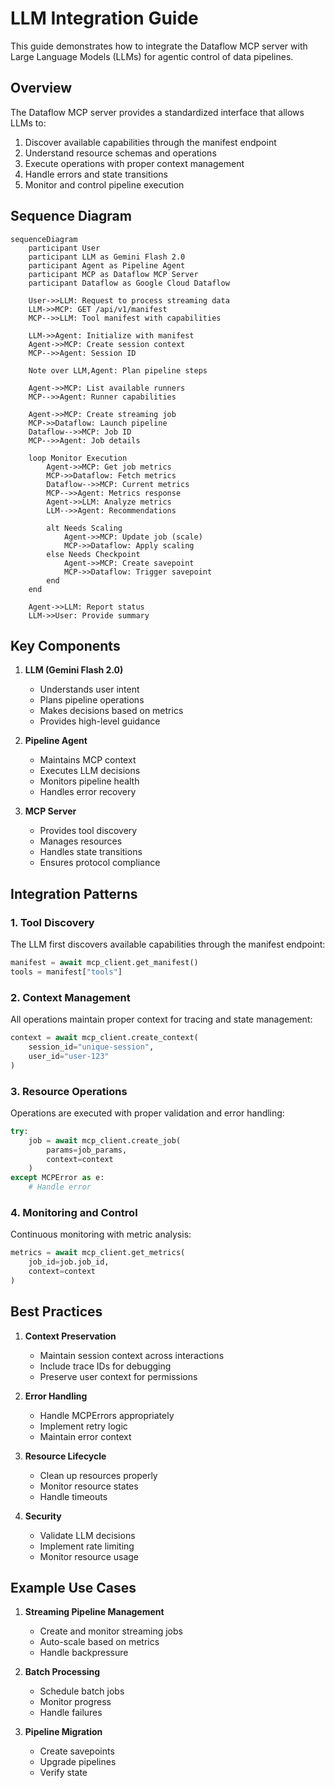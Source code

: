 # LLM Integration Guide

This guide demonstrates how to integrate the Dataflow MCP server with Large Language Models (LLMs) for agentic control of data pipelines.

## Overview

The Dataflow MCP server provides a standardized interface that allows LLMs to:

1. Discover available capabilities through the manifest endpoint
2. Understand resource schemas and operations
3. Execute operations with proper context management
4. Handle errors and state transitions
5. Monitor and control pipeline execution

## Sequence Diagram

```mermaid
sequenceDiagram
    participant User
    participant LLM as Gemini Flash 2.0
    participant Agent as Pipeline Agent
    participant MCP as Dataflow MCP Server
    participant Dataflow as Google Cloud Dataflow

    User->>LLM: Request to process streaming data
    LLM->>MCP: GET /api/v1/manifest
    MCP-->>LLM: Tool manifest with capabilities
    
    LLM->>Agent: Initialize with manifest
    Agent->>MCP: Create session context
    MCP-->>Agent: Session ID
    
    Note over LLM,Agent: Plan pipeline steps
    
    Agent->>MCP: List available runners
    MCP-->>Agent: Runner capabilities
    
    Agent->>MCP: Create streaming job
    MCP->>Dataflow: Launch pipeline
    Dataflow-->>MCP: Job ID
    MCP-->>Agent: Job details
    
    loop Monitor Execution
        Agent->>MCP: Get job metrics
        MCP->>Dataflow: Fetch metrics
        Dataflow-->>MCP: Current metrics
        MCP-->>Agent: Metrics response
        Agent->>LLM: Analyze metrics
        LLM-->>Agent: Recommendations
        
        alt Needs Scaling
            Agent->>MCP: Update job (scale)
            MCP->>Dataflow: Apply scaling
        else Needs Checkpoint
            Agent->>MCP: Create savepoint
            MCP->>Dataflow: Trigger savepoint
        end
    end
    
    Agent->>LLM: Report status
    LLM->>User: Provide summary
```

## Key Components

1. **LLM (Gemini Flash 2.0)**

   - Understands user intent
   - Plans pipeline operations
   - Makes decisions based on metrics
   - Provides high-level guidance

2. **Pipeline Agent**
   - Maintains MCP context
   - Executes LLM decisions
   - Monitors pipeline health
   - Handles error recovery

3. **MCP Server**
   - Provides tool discovery
   - Manages resources
   - Handles state transitions
   - Ensures protocol compliance

## Integration Patterns

### 1. Tool Discovery

The LLM first discovers available capabilities through the manifest endpoint:

```python
manifest = await mcp_client.get_manifest()
tools = manifest["tools"]
```

### 2. Context Management

All operations maintain proper context for tracing and state management:

```python
context = await mcp_client.create_context(
    session_id="unique-session",
    user_id="user-123"
)
```

### 3. Resource Operations

Operations are executed with proper validation and error handling:

```python
try:
    job = await mcp_client.create_job(
        params=job_params,
        context=context
    )
except MCPError as e:
    # Handle error
```

### 4. Monitoring and Control

Continuous monitoring with metric analysis:

```python
metrics = await mcp_client.get_metrics(
    job_id=job.job_id,
    context=context
)
```

## Best Practices

1. **Context Preservation**
   - Maintain session context across interactions
   - Include trace IDs for debugging
   - Preserve user context for permissions

2. **Error Handling**
   - Handle MCPErrors appropriately
   - Implement retry logic
   - Maintain error context

3. **Resource Lifecycle**
   - Clean up resources properly
   - Monitor resource states
   - Handle timeouts

4. **Security**
   - Validate LLM decisions
   - Implement rate limiting
   - Monitor resource usage

## Example Use Cases

1. **Streaming Pipeline Management**
   - Create and monitor streaming jobs
   - Auto-scale based on metrics
   - Handle backpressure

2. **Batch Processing**
   - Schedule batch jobs
   - Monitor progress
   - Handle failures

3. **Pipeline Migration**
   - Create savepoints
   - Upgrade pipelines
   - Verify state
  
